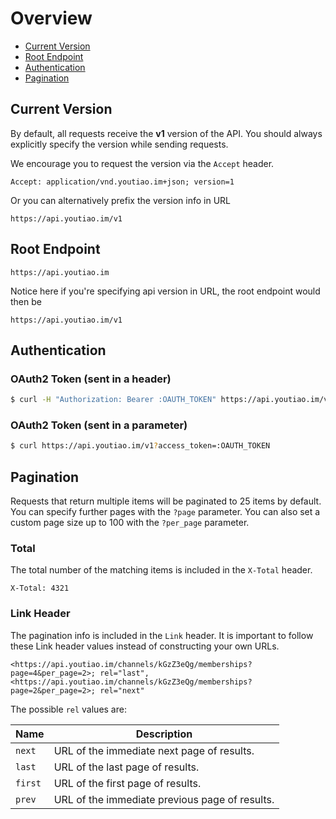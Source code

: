 # Overview

* [Current Version](#current-version)
* [Root Endpoint](#root-endpoint)
* [Authentication](#authentication)
* [Pagination](#pagination)

## Current Version

By default, all requests receive the **v1** version of the API. You should always explicitly specify the version while sending requests.

We encourage you to request the version via the `Accept` header.

```
Accept: application/vnd.youtiao.im+json; version=1
```

Or you can alternatively prefix the version info in URL

```
https://api.youtiao.im/v1
```

## Root Endpoint

```
https://api.youtiao.im
```

Notice here if you're specifying api version in URL, the root endpoint would then be

```
https://api.youtiao.im/v1
```

## Authentication

### OAuth2 Token (sent in a header)

```bash
$ curl -H "Authorization: Bearer :OAUTH_TOKEN" https://api.youtiao.im/v1
```

### OAuth2 Token (sent in a parameter)

```bash
$ curl https://api.youtiao.im/v1?access_token=:OAUTH_TOKEN
```

## Pagination

Requests that return multiple items will be paginated to 25 items by default. You can specify further pages with the `?page` parameter. You can also set a custom page size up to 100 with the `?per_page` parameter.

### Total

The total number of the matching items is included in the `X-Total` header.

```
X-Total: 4321
```

### Link Header

The pagination info is included in the `Link` header. It is important to follow these Link header values instead of constructing your own URLs.

```
<https://api.youtiao.im/channels/kGzZ3eQg/memberships?page=4&per_page=2>; rel="last", <https://api.youtiao.im/channels/kGzZ3eQg/memberships?page=2&per_page=2>; rel="next"
```

The possible `rel` values are:

| Name    | Description                                    |
| ------- | ---------------------------------------------- |
| `next`  | URL of the immediate next page of results.     |
| `last`  | URL of the last page of results.               |
| `first` | URL of the first page of results.              |
| `prev`  | URL of the immediate previous page of results. |
